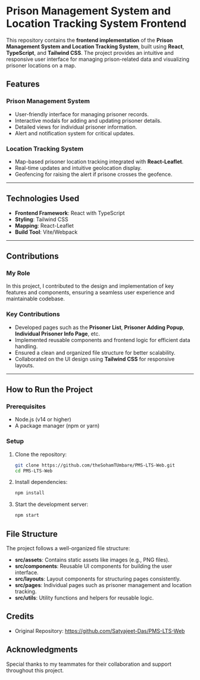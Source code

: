 # Prison Management System and Location Tracking System Frontend

This repository contains the **frontend implementation** of the **Prison Management System and Location Tracking System**, built using **React**, **TypeScript**, and **Tailwind CSS**. The project provides an intuitive and responsive user interface for managing prison-related data and visualizing prisoner locations on a map.

## Features

### Prison Management System
- User-friendly interface for managing prisoner records.
- Interactive modals for adding and updating prisoner details.
- Detailed views for individual prisoner information.
- Alert and notification system for critical updates.

### Location Tracking System
- Map-based prisoner location tracking integrated with **React-Leaflet**.
- Real-time updates and intuitive geolocation display.
- Geofencing for raising the alert if prisone crosses the geofence. 

---

## Technologies Used

- **Frontend Framework**: React with TypeScript
- **Styling**: Tailwind CSS
- **Mapping**: React-Leaflet
- **Build Tool**: Vite/Webpack 

---

## Contributions

### My Role
In this project, I contributed to the design and implementation of key features and components, ensuring a seamless user experience and maintainable codebase.

### Key Contributions
- Developed pages such as the **Prisoner List**, **Prisoner Adding Popup**, **Individual Prisoner Info Page**, etc.
- Implemented reusable components and frontend logic for efficient data handling.
- Ensured a clean and organized file structure for better scalability.
- Collaborated on the UI design using **Tailwind CSS** for responsive layouts.

---

## How to Run the Project

### Prerequisites
- Node.js (v14 or higher)
- A package manager (npm or yarn)

### Setup
1. Clone the repository:
   ```bash
   git clone https://github.com/theSohamTUmbare/PMS-LTS-Web.git
   cd PMS-LTS-Web
2. Install dependencies:
   ```bash
   npm install
3. Start the development server:
   ```bash
   npm start

## File Structure

The project follows a well-organized file structure:
- **src/assets**: Contains static assets like images (e.g., PNG files).
- **src/components**: Reusable UI components for building the user interface.
- **src/layouts**: Layout components for structuring pages consistently.
- **src/pages**: Individual pages such as prisoner management and location tracking.
- **src/utils**: Utility functions and helpers for reusable logic.


## Credits
- Original Repository: https://github.com/Satyajeet-Das/PMS-LTS-Web

## Acknowledgments
Special thanks to my teammates for their collaboration and support throughout this project.
